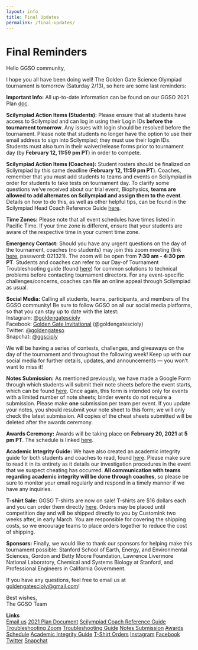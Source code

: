 ```yaml
---
layout: info
title: Final Updates
permalink: /final-updates/
---
```


# Final Reminders

Hello GGSO community,

I hope you all have been doing well! The Golden Gate Science Olympiad tournament is tomorrow (Saturday 2/13), so here are some last reminders:

<b>Important Info:</b> All up-to-date information can be found on our GGSO 2021 Plan <a target="_blank" href="https://docs.google.com/document/d/1PgulkUgZ8pOl2daWdRuLzUSWo5lmfeKH7uJjoBNgBtk/edit">doc</a>.

<b>Scilympiad Action Items (Students):</b> Please ensure that all students have access to Scilympiad and can log in using their Login IDs <b>before the tournament tomorrow</b>. Any issues with login should be resolved before the tournament. Please note that students no longer have the option to use their email address to sign into Scilympiad; they must use their login IDs. Students must also turn in their waiver/release forms prior to tournament day (by <b>February 12, 11:59 pm PT</b>) in order to compete.

<b>Scilympiad Action Items (Coaches):</b> Student rosters should be finalized on Scilympiad by this same deadline (<b>February 12, 11:59 pm PT</b>). Coaches, remember that you must add students to teams and events on Scilympiad in order for students to take tests on tournament day. To clarify some questions we’ve received about our trial event, Biophysics, <b>teams are allowed to add alternates on Scilympiad and assign them to the event</b>. Details on how to do this, as well as other helpful tips, can be found in the Scilympiad Head Coach Reference Guide <a target="_blank" href="https://docs.google.com/document/d/1C89iAxOcoc6cH4OIqX9pm5p88cta7X6931HrJCgmOeY/edit?usp=sharing">here</a>.

<b>Time Zones:</b> Please note that all event schedules have times listed in Pacific Time. If your time zone is different, ensure that your students are aware of the respective time in your current time zone.

<b>Emergency Contact:</b> Should you have any urgent questions on the day of the tournament, coaches (no students) may join this zoom meeting (link <a target="_blank" href="https://stanford.zoom.us/j/93917725257?pwd=WmpCL1dOWkdzbzdxN1JFMHBMd1B1UT09">here</a>, password: 021321). The zoom will be open from <b>7:30 am - 4:30 pm PT</b>. Students and coaches can refer to our Day-of Tournament Troubleshooting guide (found <a target="_blank" href="https://docs.google.com/document/d/1RwFu7o9ulwN38wOhzgiJbcd3WqxK6dKm0yXTlSPJzYQ/edit?fbclid=IwAR1_L41ff1XKi-vKV7voq7AktFOgg0jxx70B5MyLgQWacAdy-P2j6xpWQ9g">here</a>) for common solutions to technical problems before contacting tournament directors. For any event-specific challenges/concerns, coaches can file an online appeal through Scilympiad as usual.

<b>Social Media:</b> Calling all students, teams, participants, and members of the GGSO community! Be sure to follow GGSO on all our social media platforms, so that you can stay up to date with the latest:<br>
Instagram: <a target="_blank" href="https://www.instagram.com/goldengatescioly/">@goldengatescioly</a><br>
Facebook: <a target="_blank" href="https://www.facebook.com/goldengatescioly">Golden Gate Invitational</a> (@goldengatescioly)<br>
Twitter: <a target="_blank" href="https://twitter.com/goldengateso">@goldengateso</a><br>
Snapchat: <a target="_blank" href="https://snapchat.com/add/ggscioly">@ggscioly </a><br>

We will be having a series of contests, challenges, and giveaways on the day of the tournament and throughout the following week! Keep up with our social media for further details, updates, and announcements — you won’t want to miss it!

<b>Notes Submission:</b> As mentioned previously, we have made a Google Form through which students will submit their note sheets before the event starts, which can be found <a target="_blank" href="https://forms.gle/3MENf7XUx1spKtDt6">here</a>. Once again, this form is intended only for events with a limited number of note sheets; binder events do not require a submission. Please make <b>one</b> submission per team per event. If you update your notes, you should resubmit your note sheet to this form; we will only check the latest submission. All copies of the cheat sheets submitted will be deleted after the awards ceremony.

<b>Awards Ceremony:</b> Awards will be taking place on <b>February 20, 2021</b> at <b>5 pm PT</b>. The schedule is linked <a target="_blank" href="https://docs.google.com/document/d/1yu9vtbaEITvUqZculFzEZIy6IVRowMNpLhBmWEn2j20/edit?usp=sharing">here</a>.

<b>Academic Integrity Guide:</b> We have also created an academic integrity guide for both students and coaches to read, found <a target="_blank" href="https://docs.google.com/document/d/1p-SrlxuggYGClG7R8Vz__0jYUTTMuQNCSHoSG7tRr14/edit?usp=sharing">here</a>. Please make sure to read it in its entirety as it details our investigation procedures in the event that we suspect cheating has occurred. <b>All communication with teams regarding academic integrity will be done through coaches</b>, so please be sure to monitor your email regularly and respond in a timely manner if we have any inquiries.

<b>T-shirt Sale:</b> GGSO T-shirts are now on sale! T-shirts are $16 dollars each and you can order them directly <a target="_blank" href="https://www.customink.com/g/nga0-00cd-6nfk">here</a>. Orders may be placed until competition day and will be shipped directly to you by CustomInk two weeks after, in early March. You are responsible for covering the shipping costs, so we encourage teams to place orders together to reduce the cost of shipping.

<b>Sponsors:</b> Finally, we would like to thank our sponsors for helping make this tournament possible: Stanford School of Earth, Energy, and Environmental Sciences, Gordon and Betty Moore Foundation, Lawrence Livermore National Laboratory, Chemical and Systems Biology at Stanford, and Professional Engineers in California Government.

If you have any questions, feel free to email us at goldengatescioly@gmail.com!

Best wishes, <br/>
The GGSO Team

**Links**
<br/>
<a class="btn btn-md btn-mid" target="_blank" href="mailto:goldengatescioly@gmail.com">Email us</a>
<a class="btn btn-md btn-mid" target="_blank" href="https://docs.google.com/document/d/1PgulkUgZ8pOl2daWdRuLzUSWo5lmfeKH7uJjoBNgBtk/edit">2021 Plan Document</a>
<a class="btn btn-md btn-mid" target="_blank" href="https://docs.google.com/document/d/1C89iAxOcoc6cH4OIqX9pm5p88cta7X6931HrJCgmOeY/edit?usp=sharing">Scilympiad Coach Reference Guide</a>
<a class="btn btn-md btn-mid" target="_blank" href="https://stanford.zoom.us/j/93917725257?pwd=WmpCL1dOWkdzbzdxN1JFMHBMd1B1UT09">Troubleshooting Zoom</a>
<a class="btn btn-md btn-mid" target="_blank" href="https://docs.google.com/document/d/1RwFu7o9ulwN38wOhzgiJbcd3WqxK6dKm0yXTlSPJzYQ/edit?fbclid=IwAR1_L41ff1XKi-vKV7voq7AktFOgg0jxx70B5MyLgQWacAdy-P2j6xpWQ9g">Troubleshooting Guide</a>
<a class="btn btn-md btn-mid" target="_blank" href="https://forms.gle/3MENf7XUx1spKtDt6">Notes Submission</a>
<a class="btn btn-md btn-mid" target="_blank" href="https://docs.google.com/document/d/1yu9vtbaEITvUqZculFzEZIy6IVRowMNpLhBmWEn2j20/edit?usp=sharing">Awards Schedule</a>
<a class="btn btn-md btn-mid" target="_blank" href="https://docs.google.com/document/d/1p-SrlxuggYGClG7R8Vz__0jYUTTMuQNCSHoSG7tRr14/edit?usp=sharing">Academic Integrity Guide</a>
<a class="btn btn-md btn-mid" target="_blank" href="https://www.customink.com/g/nga0-00cd-6nfk">T-Shirt Orders</a>
<a class="btn btn-md btn-mid" target="_blank" href="https://www.instagram.com/goldengatescioly/">Instagram</a>
<a class="btn btn-md btn-mid" target="_blank" href="https://www.facebook.com/goldengatescioly">Facebook</a>
<a class="btn btn-md btn-mid" target="_blank" href="https://twitter.com/goldengateso">Twitter</a>
<a class="btn btn-md btn-mid" target="_blank" href="https://snapchat.com/add/ggscioly">Snapchat</a>
